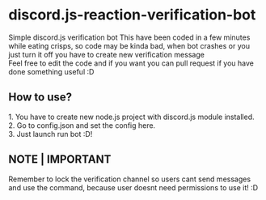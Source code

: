 # discord.js-reaction-verification-bot
Simple discord.js verification bot
This have been coded in a few minutes while eating crisps, so code may be kinda bad, when bot crashes or you just turn it off you have to create new verification message <br>
Feel free to edit the code and if you want you can pull request if you have done something useful :D <br>

<h2>How to use?</h2>
1. You have to create new node.js project with discord.js module installed. <br>
2. Go to config.json and set the config here. <br>
3. Just launch run bot :D! <br>

<h2>NOTE | IMPORTANT</h2>
Remember to lock the verification channel so users cant send messages and use the command, because user doesnt need permissions to use it! :D
